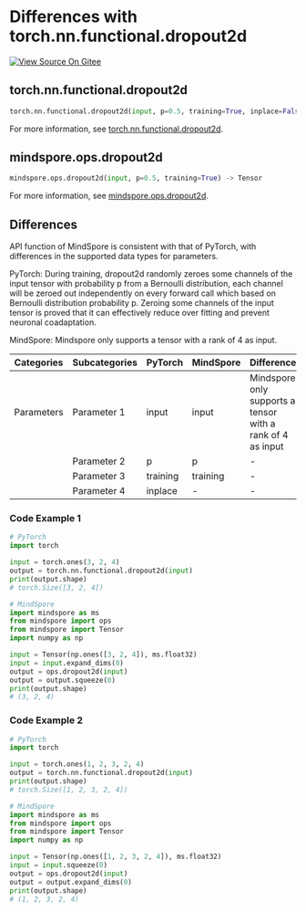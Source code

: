 # Differences with torch.nn.functional.dropout2d

[![View Source On Gitee](https://mindspore-website.obs.cn-north-4.myhuaweicloud.com/website-images/r2.2/resource/_static/logo_source_en.svg)](https://gitee.com/mindspore/docs/blob/r2.2/docs/mindspore/source_en/note/api_mapping/pytorch_diff/dropout2d.md)

## torch.nn.functional.dropout2d

```python
torch.nn.functional.dropout2d(input, p=0.5, training=True, inplace=False) -> Tensor
```

For more information, see [torch.nn.functional.dropout2d](https://pytorch.org/docs/1.8.1/nn.functional.html#torch.nn.functional.dropout2d).

## mindspore.ops.dropout2d

```python
mindspore.ops.dropout2d(input, p=0.5, training=True) -> Tensor
```

For more information, see [mindspore.ops.dropout2d](https://www.mindspore.cn/docs/en/r2.2/api_python/ops/mindspore.ops.dropout2d.html).

## Differences

API function of MindSpore is consistent with that of PyTorch, with differences in the supported data types for parameters.

PyTorch: During training, dropout2d randomly zeroes some channels of the input tensor with probability p from a Bernoulli distribution, each channel will be zeroed out independently on every forward call which based on Bernoulli distribution probability p. Zeroing some channels of the input tensor is proved that it can effectively reduce over fitting and prevent neuronal coadaptation.

MindSpore: Mindspore only supports a tensor with a rank of 4 as input.

| Categories | Subcategories |PyTorch | MindSpore | Difference |
| ---- | ----- | ------- | --------- | ----|
| Parameters | Parameter 1 | input | input | Mindspore only supports a tensor with a rank of 4 as input |
|      | Parameter 2 | p | p | - |
|      | Parameter 3 | training | training | - |
|      | Parameter 4 | inplace| - | - |

### Code Example 1

```python
# PyTorch
import torch

input = torch.ones(3, 2, 4)
output = torch.nn.functional.dropout2d(input)
print(output.shape)
# torch.Size([3, 2, 4])

# MindSpore
import mindspore as ms
from mindspore import ops
from mindspore import Tensor
import numpy as np

input = Tensor(np.ones([3, 2, 4]), ms.float32)
input = input.expand_dims(0)
output = ops.dropout2d(input)
output = output.squeeze(0)
print(output.shape)
# (3, 2, 4)
```

### Code Example 2

```python
# PyTorch
import torch

input = torch.ones(1, 2, 3, 2, 4)
output = torch.nn.functional.dropout2d(input)
print(output.shape)
# torch.Size([1, 2, 3, 2, 4])

# MindSpore
import mindspore as ms
from mindspore import ops
from mindspore import Tensor
import numpy as np

input = Tensor(np.ones([1, 2, 3, 2, 4]), ms.float32)
input = input.squeeze(0)
output = ops.dropout2d(input)
output = output.expand_dims(0)
print(output.shape)
# (1, 2, 3, 2, 4)
```
